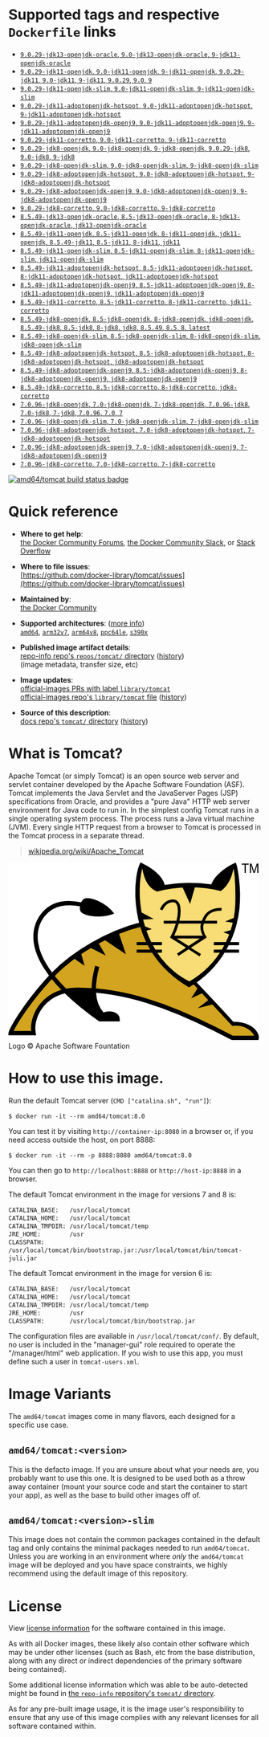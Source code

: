 <!--

********************************************************************************

WARNING:

    DO NOT EDIT "tomcat/README.md"

    IT IS AUTO-GENERATED

    (from the other files in "tomcat/" combined with a set of templates)

********************************************************************************

-->

# Supported tags and respective `Dockerfile` links

-	[`9.0.29-jdk13-openjdk-oracle`, `9.0-jdk13-openjdk-oracle`, `9-jdk13-openjdk-oracle`](https://github.com/docker-library/tomcat/blob/4b02799c836cf580cf3a31ca2a137abd793b3d62/9.0/jdk13/openjdk-oracle/Dockerfile)
-	[`9.0.29-jdk11-openjdk`, `9.0-jdk11-openjdk`, `9-jdk11-openjdk`, `9.0.29-jdk11`, `9.0-jdk11`, `9-jdk11`, `9.0.29`, `9.0`, `9`](https://github.com/docker-library/tomcat/blob/4b02799c836cf580cf3a31ca2a137abd793b3d62/9.0/jdk11/openjdk/Dockerfile)
-	[`9.0.29-jdk11-openjdk-slim`, `9.0-jdk11-openjdk-slim`, `9-jdk11-openjdk-slim`](https://github.com/docker-library/tomcat/blob/4b02799c836cf580cf3a31ca2a137abd793b3d62/9.0/jdk11/openjdk-slim/Dockerfile)
-	[`9.0.29-jdk11-adoptopenjdk-hotspot`, `9.0-jdk11-adoptopenjdk-hotspot`, `9-jdk11-adoptopenjdk-hotspot`](https://github.com/docker-library/tomcat/blob/4b02799c836cf580cf3a31ca2a137abd793b3d62/9.0/jdk11/adoptopenjdk-hotspot/Dockerfile)
-	[`9.0.29-jdk11-adoptopenjdk-openj9`, `9.0-jdk11-adoptopenjdk-openj9`, `9-jdk11-adoptopenjdk-openj9`](https://github.com/docker-library/tomcat/blob/4b02799c836cf580cf3a31ca2a137abd793b3d62/9.0/jdk11/adoptopenjdk-openj9/Dockerfile)
-	[`9.0.29-jdk11-corretto`, `9.0-jdk11-corretto`, `9-jdk11-corretto`](https://github.com/docker-library/tomcat/blob/4b02799c836cf580cf3a31ca2a137abd793b3d62/9.0/jdk11/corretto/Dockerfile)
-	[`9.0.29-jdk8-openjdk`, `9.0-jdk8-openjdk`, `9-jdk8-openjdk`, `9.0.29-jdk8`, `9.0-jdk8`, `9-jdk8`](https://github.com/docker-library/tomcat/blob/4b02799c836cf580cf3a31ca2a137abd793b3d62/9.0/jdk8/openjdk/Dockerfile)
-	[`9.0.29-jdk8-openjdk-slim`, `9.0-jdk8-openjdk-slim`, `9-jdk8-openjdk-slim`](https://github.com/docker-library/tomcat/blob/4b02799c836cf580cf3a31ca2a137abd793b3d62/9.0/jdk8/openjdk-slim/Dockerfile)
-	[`9.0.29-jdk8-adoptopenjdk-hotspot`, `9.0-jdk8-adoptopenjdk-hotspot`, `9-jdk8-adoptopenjdk-hotspot`](https://github.com/docker-library/tomcat/blob/4b02799c836cf580cf3a31ca2a137abd793b3d62/9.0/jdk8/adoptopenjdk-hotspot/Dockerfile)
-	[`9.0.29-jdk8-adoptopenjdk-openj9`, `9.0-jdk8-adoptopenjdk-openj9`, `9-jdk8-adoptopenjdk-openj9`](https://github.com/docker-library/tomcat/blob/4b02799c836cf580cf3a31ca2a137abd793b3d62/9.0/jdk8/adoptopenjdk-openj9/Dockerfile)
-	[`9.0.29-jdk8-corretto`, `9.0-jdk8-corretto`, `9-jdk8-corretto`](https://github.com/docker-library/tomcat/blob/4b02799c836cf580cf3a31ca2a137abd793b3d62/9.0/jdk8/corretto/Dockerfile)
-	[`8.5.49-jdk13-openjdk-oracle`, `8.5-jdk13-openjdk-oracle`, `8-jdk13-openjdk-oracle`, `jdk13-openjdk-oracle`](https://github.com/docker-library/tomcat/blob/ac840829bd52309030c8811d292776888109df63/8.5/jdk13/openjdk-oracle/Dockerfile)
-	[`8.5.49-jdk11-openjdk`, `8.5-jdk11-openjdk`, `8-jdk11-openjdk`, `jdk11-openjdk`, `8.5.49-jdk11`, `8.5-jdk11`, `8-jdk11`, `jdk11`](https://github.com/docker-library/tomcat/blob/ac840829bd52309030c8811d292776888109df63/8.5/jdk11/openjdk/Dockerfile)
-	[`8.5.49-jdk11-openjdk-slim`, `8.5-jdk11-openjdk-slim`, `8-jdk11-openjdk-slim`, `jdk11-openjdk-slim`](https://github.com/docker-library/tomcat/blob/ac840829bd52309030c8811d292776888109df63/8.5/jdk11/openjdk-slim/Dockerfile)
-	[`8.5.49-jdk11-adoptopenjdk-hotspot`, `8.5-jdk11-adoptopenjdk-hotspot`, `8-jdk11-adoptopenjdk-hotspot`, `jdk11-adoptopenjdk-hotspot`](https://github.com/docker-library/tomcat/blob/ac840829bd52309030c8811d292776888109df63/8.5/jdk11/adoptopenjdk-hotspot/Dockerfile)
-	[`8.5.49-jdk11-adoptopenjdk-openj9`, `8.5-jdk11-adoptopenjdk-openj9`, `8-jdk11-adoptopenjdk-openj9`, `jdk11-adoptopenjdk-openj9`](https://github.com/docker-library/tomcat/blob/ac840829bd52309030c8811d292776888109df63/8.5/jdk11/adoptopenjdk-openj9/Dockerfile)
-	[`8.5.49-jdk11-corretto`, `8.5-jdk11-corretto`, `8-jdk11-corretto`, `jdk11-corretto`](https://github.com/docker-library/tomcat/blob/ac840829bd52309030c8811d292776888109df63/8.5/jdk11/corretto/Dockerfile)
-	[`8.5.49-jdk8-openjdk`, `8.5-jdk8-openjdk`, `8-jdk8-openjdk`, `jdk8-openjdk`, `8.5.49-jdk8`, `8.5-jdk8`, `8-jdk8`, `jdk8`, `8.5.49`, `8.5`, `8`, `latest`](https://github.com/docker-library/tomcat/blob/ac840829bd52309030c8811d292776888109df63/8.5/jdk8/openjdk/Dockerfile)
-	[`8.5.49-jdk8-openjdk-slim`, `8.5-jdk8-openjdk-slim`, `8-jdk8-openjdk-slim`, `jdk8-openjdk-slim`](https://github.com/docker-library/tomcat/blob/ac840829bd52309030c8811d292776888109df63/8.5/jdk8/openjdk-slim/Dockerfile)
-	[`8.5.49-jdk8-adoptopenjdk-hotspot`, `8.5-jdk8-adoptopenjdk-hotspot`, `8-jdk8-adoptopenjdk-hotspot`, `jdk8-adoptopenjdk-hotspot`](https://github.com/docker-library/tomcat/blob/ac840829bd52309030c8811d292776888109df63/8.5/jdk8/adoptopenjdk-hotspot/Dockerfile)
-	[`8.5.49-jdk8-adoptopenjdk-openj9`, `8.5-jdk8-adoptopenjdk-openj9`, `8-jdk8-adoptopenjdk-openj9`, `jdk8-adoptopenjdk-openj9`](https://github.com/docker-library/tomcat/blob/ac840829bd52309030c8811d292776888109df63/8.5/jdk8/adoptopenjdk-openj9/Dockerfile)
-	[`8.5.49-jdk8-corretto`, `8.5-jdk8-corretto`, `8-jdk8-corretto`, `jdk8-corretto`](https://github.com/docker-library/tomcat/blob/ac840829bd52309030c8811d292776888109df63/8.5/jdk8/corretto/Dockerfile)
-	[`7.0.96-jdk8-openjdk`, `7.0-jdk8-openjdk`, `7-jdk8-openjdk`, `7.0.96-jdk8`, `7.0-jdk8`, `7-jdk8`, `7.0.96`, `7.0`, `7`](https://github.com/docker-library/tomcat/blob/7cdbab2ce07c1593fc657fd6fac7821a5472dfd2/7/jdk8/openjdk/Dockerfile)
-	[`7.0.96-jdk8-openjdk-slim`, `7.0-jdk8-openjdk-slim`, `7-jdk8-openjdk-slim`](https://github.com/docker-library/tomcat/blob/7cdbab2ce07c1593fc657fd6fac7821a5472dfd2/7/jdk8/openjdk-slim/Dockerfile)
-	[`7.0.96-jdk8-adoptopenjdk-hotspot`, `7.0-jdk8-adoptopenjdk-hotspot`, `7-jdk8-adoptopenjdk-hotspot`](https://github.com/docker-library/tomcat/blob/7cdbab2ce07c1593fc657fd6fac7821a5472dfd2/7/jdk8/adoptopenjdk-hotspot/Dockerfile)
-	[`7.0.96-jdk8-adoptopenjdk-openj9`, `7.0-jdk8-adoptopenjdk-openj9`, `7-jdk8-adoptopenjdk-openj9`](https://github.com/docker-library/tomcat/blob/7cdbab2ce07c1593fc657fd6fac7821a5472dfd2/7/jdk8/adoptopenjdk-openj9/Dockerfile)
-	[`7.0.96-jdk8-corretto`, `7.0-jdk8-corretto`, `7-jdk8-corretto`](https://github.com/docker-library/tomcat/blob/7cdbab2ce07c1593fc657fd6fac7821a5472dfd2/7/jdk8/corretto/Dockerfile)

[![amd64/tomcat build status badge](https://img.shields.io/jenkins/s/https/doi-janky.infosiftr.net/job/multiarch/job/amd64/job/tomcat.svg?label=amd64/tomcat%20%20build%20job)](https://doi-janky.infosiftr.net/job/multiarch/job/amd64/job/tomcat/)

# Quick reference

-	**Where to get help**:  
	[the Docker Community Forums](https://forums.docker.com/), [the Docker Community Slack](https://blog.docker.com/2016/11/introducing-docker-community-directory-docker-community-slack/), or [Stack Overflow](https://stackoverflow.com/search?tab=newest&q=docker)

-	**Where to file issues**:  
	[https://github.com/docker-library/tomcat/issues](https://github.com/docker-library/tomcat/issues)

-	**Maintained by**:  
	[the Docker Community](https://github.com/docker-library/tomcat)

-	**Supported architectures**: ([more info](https://github.com/docker-library/official-images#architectures-other-than-amd64))  
	[`amd64`](https://hub.docker.com/r/amd64/tomcat/), [`arm32v7`](https://hub.docker.com/r/arm32v7/tomcat/), [`arm64v8`](https://hub.docker.com/r/arm64v8/tomcat/), [`ppc64le`](https://hub.docker.com/r/ppc64le/tomcat/), [`s390x`](https://hub.docker.com/r/s390x/tomcat/)

-	**Published image artifact details**:  
	[repo-info repo's `repos/tomcat/` directory](https://github.com/docker-library/repo-info/blob/master/repos/tomcat) ([history](https://github.com/docker-library/repo-info/commits/master/repos/tomcat))  
	(image metadata, transfer size, etc)

-	**Image updates**:  
	[official-images PRs with label `library/tomcat`](https://github.com/docker-library/official-images/pulls?q=label%3Alibrary%2Ftomcat)  
	[official-images repo's `library/tomcat` file](https://github.com/docker-library/official-images/blob/master/library/tomcat) ([history](https://github.com/docker-library/official-images/commits/master/library/tomcat))

-	**Source of this description**:  
	[docs repo's `tomcat/` directory](https://github.com/docker-library/docs/tree/master/tomcat) ([history](https://github.com/docker-library/docs/commits/master/tomcat))

# What is Tomcat?

Apache Tomcat (or simply Tomcat) is an open source web server and servlet container developed by the Apache Software Foundation (ASF). Tomcat implements the Java Servlet and the JavaServer Pages (JSP) specifications from Oracle, and provides a "pure Java" HTTP web server environment for Java code to run in. In the simplest config Tomcat runs in a single operating system process. The process runs a Java virtual machine (JVM). Every single HTTP request from a browser to Tomcat is processed in the Tomcat process in a separate thread.

> [wikipedia.org/wiki/Apache_Tomcat](https://en.wikipedia.org/wiki/Apache_Tomcat)

![logo](https://raw.githubusercontent.com/docker-library/docs/8e31eb93a02d504d0cfe1da435aa31b377fc627d/tomcat/logo.png)Logo &copy; Apache Software Fountation

# How to use this image.

Run the default Tomcat server (`CMD ["catalina.sh", "run"]`):

```console
$ docker run -it --rm amd64/tomcat:8.0
```

You can test it by visiting `http://container-ip:8080` in a browser or, if you need access outside the host, on port 8888:

```console
$ docker run -it --rm -p 8888:8080 amd64/tomcat:8.0
```

You can then go to `http://localhost:8888` or `http://host-ip:8888` in a browser.

The default Tomcat environment in the image for versions 7 and 8 is:

	CATALINA_BASE:   /usr/local/tomcat
	CATALINA_HOME:   /usr/local/tomcat
	CATALINA_TMPDIR: /usr/local/tomcat/temp
	JRE_HOME:        /usr
	CLASSPATH:       /usr/local/tomcat/bin/bootstrap.jar:/usr/local/tomcat/bin/tomcat-juli.jar

The default Tomcat environment in the image for version 6 is:

	CATALINA_BASE:   /usr/local/tomcat
	CATALINA_HOME:   /usr/local/tomcat
	CATALINA_TMPDIR: /usr/local/tomcat/temp
	JRE_HOME:        /usr
	CLASSPATH:       /usr/local/tomcat/bin/bootstrap.jar

The configuration files are available in `/usr/local/tomcat/conf/`. By default, no user is included in the "manager-gui" role required to operate the "/manager/html" web application. If you wish to use this app, you must define such a user in `tomcat-users.xml`.

# Image Variants

The `amd64/tomcat` images come in many flavors, each designed for a specific use case.

## `amd64/tomcat:<version>`

This is the defacto image. If you are unsure about what your needs are, you probably want to use this one. It is designed to be used both as a throw away container (mount your source code and start the container to start your app), as well as the base to build other images off of.

## `amd64/tomcat:<version>-slim`

This image does not contain the common packages contained in the default tag and only contains the minimal packages needed to run `amd64/tomcat`. Unless you are working in an environment where *only* the `amd64/tomcat` image will be deployed and you have space constraints, we highly recommend using the default image of this repository.

# License

View [license information](https://www.apache.org/licenses/LICENSE-2.0) for the software contained in this image.

As with all Docker images, these likely also contain other software which may be under other licenses (such as Bash, etc from the base distribution, along with any direct or indirect dependencies of the primary software being contained).

Some additional license information which was able to be auto-detected might be found in [the `repo-info` repository's `tomcat/` directory](https://github.com/docker-library/repo-info/tree/master/repos/tomcat).

As for any pre-built image usage, it is the image user's responsibility to ensure that any use of this image complies with any relevant licenses for all software contained within.
